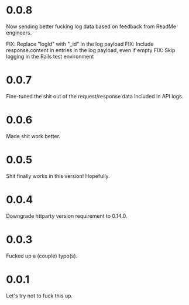 # 0.0.8

Now sending better fucking log data based on feedback from ReadMe engineers.

FIX: Replace "logId" with "_id" in the log payload
FIX: Include response.content in entries in the log payload, even if empty
FIX: Skip logging in the Rails test environment

# 0.0.7

Fine-tuned the shit out of the request/response data included in API logs.

# 0.0.6

Made shit work better.

# 0.0.5

Shit finally works in this version! Hopefully.

# 0.0.4

Downgrade httparty version requirement to 0.14.0.

# 0.0.3

Fucked up a (couple) typo(s).

# 0.0.1

Let's try not to fuck this up.
